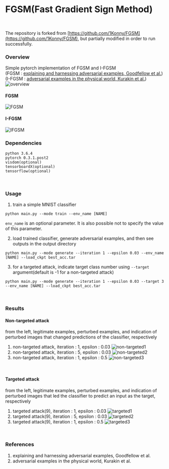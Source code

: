 # FGSM(Fast Gradient Sign Method)
<br>

The repository is forked from [https://github.com/1Konny/FGSM](https://github.com/1Konny/FGSM), but partially modified in order to run successfully.

### Overview 
Simple pytorch implementation of FGSM and I-FGSM  
(FGSM : [explaining and harnessing adversarial examples, Goodfellow et al.])  
(I-FGSM : [adversarial examples in the physical world, Kurakin et al.])  
![overview](misc/overview.PNG)
#### FGSM
![FGSM](misc/FGSM.PNG)
#### I-FGSM
![IFGSM](misc/IFGSM.PNG)
<br>

### Dependencies
```
python 3.6.4
pytorch 0.3.1.post2
visdom(optional)
tensorboardX(optional)
tensorflow(optional)
```
<br>

### Usage
1. train a simple MNIST classifier
```
python main.py --mode train --env_name [NAME]
```
`env_name` is an optional parameter. It is also possible not to specify the value of this parameter.

2. load trained classifier, generate adversarial examples, and then see outputs in the output directory
```
python main.py --mode generate --iteration 1 --epsilon 0.03 --env_name [NAME] --load_ckpt best_acc.tar
```
3. for a targeted attack, indicate target class number using ```--target``` argument(default is -1 for a non-targeted attack)
```
python main.py --mode generate --iteration 1 --epsilon 0.03 --target 3 --env_name [NAME] --load_ckpt best_acc.tar
```
<br>

### Results
#### Non-targeted attack
from the left, legitimate examples, perturbed examples, and indication of perturbed images that changed predictions of the classifier, respectively
1. non-targeted attack, iteration : 1, epsilon : 0.03
![non-targeted1](misc/nontargeted_1.PNG)
2. non-targeted attack, iteration : 5, epsilon : 0.03
![non-targeted2](misc/nontargeted_2.PNG)
1. non-targeted attack, iteration : 1, epsilon : 0.5
![non-targeted3](misc/nontargeted_3.PNG)
<br>

#### Targeted attack
from the left, legitimate examples, perturbed examples, and indication of perturbed images that led the classifier to predict an input as the target, respectively
1. targeted attack(9), iteration : 1, epsilon : 0.03
![targeted1](misc/targetd_9_1.PNG)
2. targeted attack(9), iteration : 5, epsilon : 0.03
![targeted2](misc/targetd_9_2.PNG)
1. targeted attack(9), iteration : 1, epsilon : 0.5
![targeted3](misc/targetd_9_3.PNG)
<br>

### References
1. explaining and harnessing adversarial examples, Goodfellow et al.
2. adversarial examples in the physical world, Kurakin et al.

[explaining and harnessing adversarial examples, Goodfellow et al.]: https://arxiv.org/abs/1412.6572
[adversarial examples in the physical world, Kurakin et al.]: http://arxiv.org/abs/1607.02533
